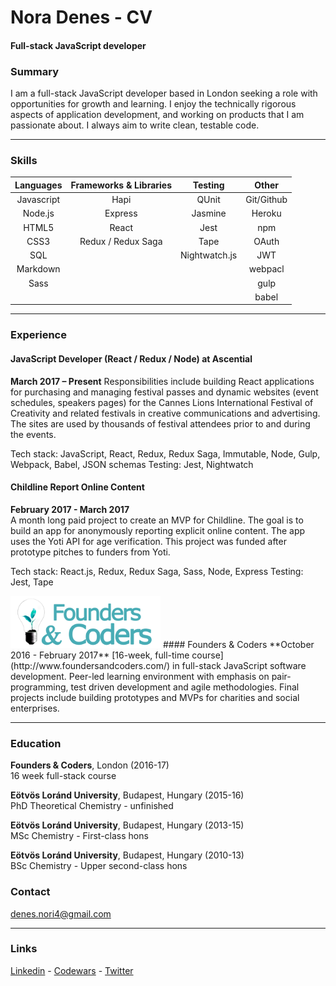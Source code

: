 
# Nora Denes - CV
#### Full-stack JavaScript developer

### Summary
I am a full-stack JavaScript developer based in London seeking a role with opportunities for growth and learning. I enjoy the technically rigorous aspects of application development, and working on products that I am passionate about.  I always aim to write clean, testable code.

-----------------------------------------------------

### Skills

|    Languages    |  Frameworks & Libraries     |     Testing     |   Other     |
|:---------------:|:---------------------------:|:--------------: |:-----------:|
|    Javascript   |            Hapi             |     QUnit       |  Git/Github |  
|     Node.js     |           Express           |    Jasmine      |  Heroku     |
|     HTML5       |           React             |      Jest       |  npm        |
|     CSS3        |    Redux / Redux Saga       |      Tape       |  OAuth      |   
|    	SQL         |                             |  Nightwatch.js  |  JWT        |
|    Markdown     |                             |                 |  webpacl    |
|     Sass        |                             |                 |  gulp       |
|                 |                             |                 |  babel      |     
--------------------------------------------------------


### Experience

#### JavaScript Developer (React / Redux / Node) at Ascential
**March 2017 – Present**
Responsibilities include building React applications for purchasing and managing festival passes and dynamic websites (event schedules, speakers pages) for the Cannes Lions International Festival of Creativity  and related festivals in creative communications and advertising. The sites are used by thousands of festival attendees prior to and during the events.

Tech stack: JavaScript, React, Redux, Redux Saga, Immutable, Node, Gulp, Webpack, Babel, JSON schemas
Testing: Jest, Nightwatch

#### Childline Report Online Content  
**February 2017 - March 2017**  
A month long paid project to create an MVP for Childline. The goal is to build an app for anonymously reporting explicit online content.  The app uses the Yoti API for age verification. This project was funded after prototype pitches to funders from Yoti.

Tech stack: React.js, Redux, Redux Saga, Sass, Node, Express
Testing: Jest, Tape


 <img src="./img/fac.png" width="240">
#### Founders & Coders      
**October 2016 - February 2017**    
[16-week, full-time course](http://www.foundersandcoders.com/) in full-stack JavaScript software development.
Peer-led learning environment with emphasis on pair-programming, test driven
development and agile methodologies. Final projects include building prototypes and MVPs for charities and social enterprises.

--------------------------------------------------------------------------------------------------

### Education
**Founders & Coders**, London (2016-17) <br>
16 week full-stack course

**Eötvös Loránd University**, Budapest, Hungary (2015-16) <br>
PhD Theoretical Chemistry - unfinished

**Eötvös Loránd University**, Budapest, Hungary (2013-15) <br>
MSc Chemistry - First-class hons

**Eötvös Loránd University**, Budapest, Hungary (2010-13) <br>
BSc Chemistry - Upper second-class hons


### Contact

denes.nori4@gmail.com <br>

----------------------------------------------------------------------

### Links
[Linkedin](https://www.linkedin.com/in/n%C3%B3ra-d%C3%A9nes-1974a0112) -
[Codewars](https://www.codewars.com/users/denesnori) -
[Twitter](https://twitter.com/denesnori)

